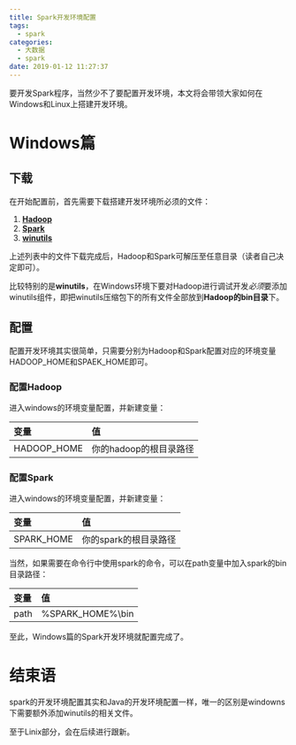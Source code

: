 ```yaml
---
title: Spark开发环境配置
tags:
  - spark
categories:
  - 大数据
  - spark
date: 2019-01-12 11:27:37
---
```


要开发Spark程序，当然少不了要配置开发环境，本文将会带领大家如何在Windows和Linux上搭建开发环境。

<!-- more -->

# Windows篇

## 下载

在开始配置前，首先需要下载搭建开发环境所必须的文件：

1. [**Hadoop**](http://spark.apache.org/downloads.html)
2. [**Spark**](https://hadoop.apache.org/releases.html)
3. [**winutils**](https://github.com/steveloughran/winutils/releases)

上述列表中的文件下载完成后，Hadoop和Spark可解压至任意目录（读者自己决定即可）。

比较特别的是**winutils**，在Windows环境下要对Hadoop进行调试开发*必须*要添加winutils组件，即把winutils压缩包下的所有文件全部放到**Hadoop的bin目录**下。

## 配置

配置开发环境其实很简单，只需要分别为Hadoop和Spark配置对应的环境变量HADOOP_HOME和SPAEK_HOME即可。

### 配置Hadoop

进入windows的环境变量配置，并新建变量：

|变量|值|
|:--|:--|
|HADOOP_HOME|你的hadoop的根目录路径|

### 配置Spark

进入windows的环境变量配置，并新建变量：

|变量|值|
|:--|:--|
|SPARK_HOME|你的spark的根目录路径|

当然，如果需要在命令行中使用spark的命令，可以在path变量中加入spark的bin目录路径：

|变量|值|
|:--|:--|
|path|%SPARK_HOME%\bin|

至此，Windows篇的Spark开发环境就配置完成了。

# 结束语

spark的开发环境配置其实和Java的开发环境配置一样，唯一的区别是windowns下需要额外添加winutils的相关文件。

至于Linix部分，会在后续进行跟新。

